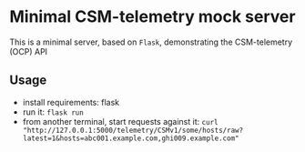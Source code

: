 # Minimal CSM-telemetry mock server

This is a minimal server, based on `Flask`, demonstrating the
CSM-telemetry (OCP) API

## Usage

* install requirements: flask
* run it:
  `flask run`
* from another terminal, start requests against it:
  `curl "http://127.0.0.1:5000/telemetry/CSMv1/some/hosts/raw?latest=1&hosts=abc001.example.com,ghi009.example.com" `
